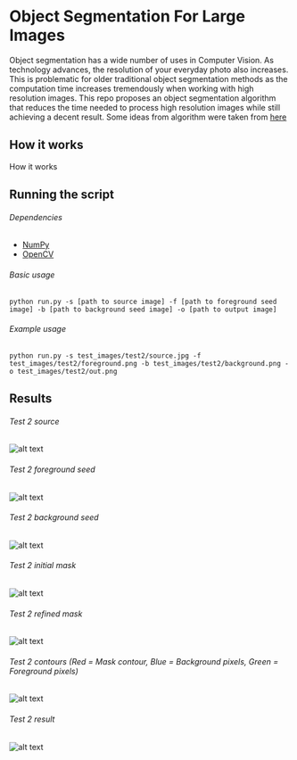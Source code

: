 # Object Segmentation For Large Images
Object segmentation has a wide number of uses in Computer Vision.
As technology advances, the resolution of your everyday photo also increases.
This is problematic for older traditional object segmentation methods as the computation time increases tremendously when working with high resolution images.
This repo proposes an object segmentation algorithm that reduces the time needed to process high resolution images while still achieving a decent result.
Some ideas from algorithm were taken from [here](../master/paper.pdf)


## How it works
How it works

## Running the script
###### Dependencies
  * [NumPy](http://www.numpy.org/)
  * [OpenCV](http://docs.opencv.org/3.0-beta/doc/py_tutorials/py_tutorials.html)

###### Basic usage
`python run.py -s [path to source image] -f [path to foreground seed image] -b [path to background seed image] -o [path to output image]`
###### Example usage
`python run.py -s test_images/test2/source.jpg -f test_images/test2/foreground.png -b test_images/test2/background.png -o test_images/test2/out.png`

## Results
###### Test 2 source
![alt text](https://github.com/g3aishih/object-segmentation/blob/master/test_images/test2/source.png "Test 2 source")

###### Test 2 foreground seed
![alt text](https://github.com/g3aishih/object-segmentation/blob/master/test_images/test2/foreground.png "Test 2 foreground seed")

###### Test 2 background seed
![alt text](https://github.com/g3aishih/object-segmentation/blob/master/test_images/test2/background.png "Test 2 background seed")

###### Test 2 initial mask
![alt text](https://github.com/g3aishih/object-segmentation/blob/master/test_images/test2/out_initialMask.png "Test 2 result")

###### Test 2 refined mask
![alt text](https://github.com/g3aishih/object-segmentation/blob/master/test_images/test2/out_refinedMask.png "Test 2 result")

###### Test 2 contours (Red = Mask contour, Blue = Background pixels, Green = Foreground pixels)
![alt text](https://github.com/g3aishih/object-segmentation/blob/master/test_images/test2/out_contour.png "Test 2 contours")

###### Test 2 result
![alt text](https://github.com/g3aishih/object-segmentation/blob/master/test_images/test2/out.png "Test 2 result")

